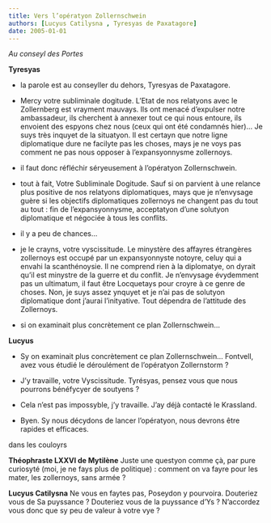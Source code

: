 ```yaml
---
title: Vers l’opératyon Zollernschwein
authors: [Lucyus Catilysna , Tyresyas de Paxatagore]
date: 2005-01-01
---
```


_Au conseyl des Portes_

**Tyresyas**

-  la parole est au conseyller du dehors, Tyresyas de Paxatagore.

-  Mercy votre subliminale dogitude. L’Etat de nos relatyons avec le Zollernberg est vrayment mauvays. Ils ont menacé d’expulser notre ambassadeur, ils cherchent à annexer tout ce qui nous entoure, ils envoient des espyons chez nous (ceux qui ont été condamnés hier)... Je suys très inquyet de la situatyon. Il est certayn que notre ligne diplomatique dure ne facilyte pas les choses, mays je ne voys pas comment ne pas nous opposer à l’expansyonnysme zollernoys.

-  il faut donc réfléchir séryeusement à l’opératyon Zollernschwein.

-  tout à fait, Votre Subliminale Dogitude. Sauf si on parvient à une relance plus positive de nos relatyons diplomatiques, mays que je n’envysage guère si les objectifs diplomatiques zollernoys ne changent pas du tout au tout : fin de l’expansyonnysme, acceptatyon d’une solutyon diplomatique et négociée à tous les conflits.

-  il y a peu de chances...

-  je le crayns, votre vyscissitude. Le minystère des affayres étrangères zollernoys est occupé par un expansyonnyste notoyre, celuy qui a envahi la scanthénoysie. Il ne comprend rien à la diplomatye, on dyrait qu’il est minystre de la guerre et du conflit. Je n’envysage évydemment pas un ultimatum, il faut être Locquetays pour croyre à ce genre de choses. Non, je suys assez ynquyet et je n’ai pas de solutyon diplomatique dont j’aurai l’inityative. Tout dépendra de l’attitude des Zollernoys.

-  si on examinait plus concrètement ce plan Zollernschwein...

**Lucyus**

-  Sy on examinait plus concrètement ce plan Zollernschwein... Fontvell, avez vous étudié le déroulément de l’opératyon Zollernstorm ?

-  J’y travaille, votre Vyscissitude. Tyrésyas, pensez vous que nous pourrons bénéfycyer de soutyens ?

-  Cela n’est pas impossyble, j’y travaille. J’ay déjà contacté le Krassland.

-  Byen. Sy nous décydons de lancer l’opératyon, nous devrons être rapides et efficaces.

dans les couloyrs

**Théophraste LXXVI de Mytilène** Juste une questyon comme çà, par pure curiosyté (moi, je ne fays plus de politique) : comment on va fayre pour les mater, les zollernoys, sans armée ?

**Lucyus Catilysna** Ne vous en faytes pas, Poseydon y pourvoira. Douteriez vous de Sa puyssance ? Douteriez vous de la puyssance d’Ys ? N’accordez vous donc que sy peu de valeur à votre vye ?